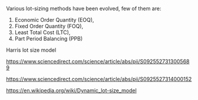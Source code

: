 

Various lot-sizing methods have been evolved, few of them are:
1. Economic Order Quantity (EOQ),
2. Fixed Order Quantity (FOQ),
3. Least Total Cost (LTC),
4. Part Period Balancing (PPB)

Harris lot size model

https://www.sciencedirect.com/science/article/abs/pii/S0925527313005689

https://www.sciencedirect.com/science/article/abs/pii/S0925527314000152

https://en.wikipedia.org/wiki/Dynamic_lot-size_model
